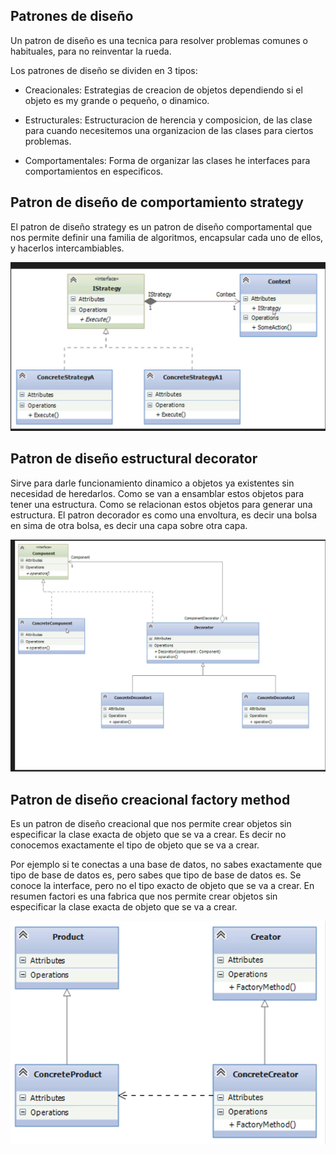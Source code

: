 ## Patrones de diseño

Un patron de diseño es una tecnica para resolver problemas comunes o habituales, para no reinventar la rueda.

Los patrones de diseño se dividen en 3 tipos:

- Creacionales: Estrategias de creacion de objetos dependiendo si el objeto es my grande o pequeño, o dinamico.

- Estructurales: Estructuracion de herencia y composicion, de las clase para cuando necesitemos una organizacion de las clases para ciertos problemas.

- Comportamentales: Forma de organizar las clases he interfaces para comportamientos en especificos.

## Patron de diseño de comportamiento strategy

El patron de diseño strategy es un patron de diseño comportamental que nos permite definir una familia de algoritmos, encapsular cada uno de ellos, y hacerlos intercambiables.

![alt text](image.png)

## Patron de diseño estructural decorator

Sirve para darle funcionamiento dinamico a objetos ya existentes sin necesidad de heredarlos. Como se van a ensamblar estos objetos para tener una estructura. Como se relacionan estos objetos para generar una estructura.
El patron decorador es como una envoltura, es decir una bolsa en sima de otra bolsa, es decir una capa sobre otra capa.

![alt text](image-1.png)

## Patron de diseño creacional factory method

Es un patron de diseño creacional que nos permite crear objetos sin especificar la clase exacta de objeto que se va a crear. Es decir no conocemos exactamente el tipo de objeto que se va a crear.

Por ejemplo si te conectas a una base de datos, no sabes exactamente que tipo de base de datos es, pero sabes que tipo de base de datos es. Se conoce la interface, pero no el tipo exacto de objeto que se va a crear. En resumen factori es una fabrica que nos permite crear objetos sin especificar la clase exacta de objeto que se va a crear.

![alt text](image-2.png)
